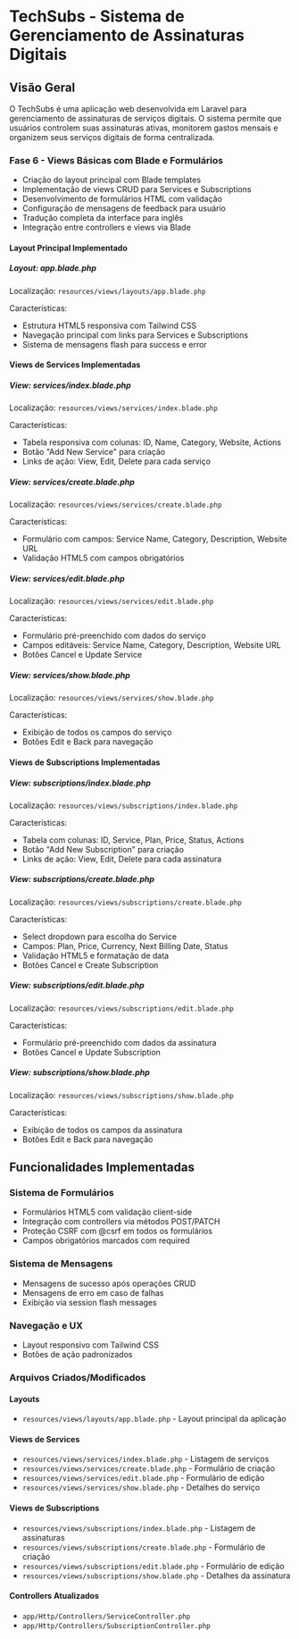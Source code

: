 # TechSubs - Sistema de Gerenciamento de Assinaturas Digitais

## Visão Geral

O TechSubs é uma aplicação web desenvolvida em Laravel para gerenciamento de assinaturas de serviços digitais. O sistema permite que usuários controlem suas assinaturas ativas, monitorem gastos mensais e organizem seus serviços digitais de forma centralizada.

### Fase 6 - Views Básicas com Blade e Formulários

- Criação do layout principal com Blade templates
- Implementação de views CRUD para Services e Subscriptions
- Desenvolvimento de formulários HTML com validação
- Configuração de mensagens de feedback para usuário
- Tradução completa da interface para inglês
- Integração entre controllers e views via Blade

#### Layout Principal Implementado

##### Layout: app.blade.php

Localização: `resources/views/layouts/app.blade.php`

Características:
- Estrutura HTML5 responsiva com Tailwind CSS
- Navegação principal com links para Services e Subscriptions
- Sistema de mensagens flash para success e error

#### Views de Services Implementadas

##### View: services/index.blade.php

Localização: `resources/views/services/index.blade.php`

Características:
- Tabela responsiva com colunas: ID, Name, Category, Website, Actions
- Botão "Add New Service" para criação
- Links de ação: View, Edit, Delete para cada serviço

##### View: services/create.blade.php

Localização: `resources/views/services/create.blade.php`

Características:
- Formulário com campos: Service Name, Category, Description, Website URL
- Validação HTML5 com campos obrigatórios

##### View: services/edit.blade.php

Localização: `resources/views/services/edit.blade.php`

Características:
- Formulário pré-preenchido com dados do serviço
- Campos editáveis: Service Name, Category, Description, Website URL
- Botões Cancel e Update Service

##### View: services/show.blade.php

Localização: `resources/views/services/show.blade.php`

Características:
- Exibição de todos os campos do serviço
- Botões Edit e Back para navegação

#### Views de Subscriptions Implementadas

##### View: subscriptions/index.blade.php

Localização: `resources/views/subscriptions/index.blade.php`

Características:
- Tabela com colunas: ID, Service, Plan, Price, Status, Actions
- Botão "Add New Subscription" para criação
- Links de ação: View, Edit, Delete para cada assinatura

##### View: subscriptions/create.blade.php

Localização: `resources/views/subscriptions/create.blade.php`

Características:
- Select dropdown para escolha do Service
- Campos: Plan, Price, Currency, Next Billing Date, Status
- Validação HTML5 e formatação de data
- Botões Cancel e Create Subscription

##### View: subscriptions/edit.blade.php

Localização: `resources/views/subscriptions/edit.blade.php`

Características:
- Formulário pré-preenchido com dados da assinatura
- Botões Cancel e Update Subscription

##### View: subscriptions/show.blade.php

Localização: `resources/views/subscriptions/show.blade.php`

Características:
- Exibição de todos os campos da assinatura
- Botões Edit e Back para navegação

## Funcionalidades Implementadas

### Sistema de Formulários
- Formulários HTML5 com validação client-side
- Integração com controllers via métodos POST/PATCH
- Proteção CSRF com @csrf em todos os formulários
- Campos obrigatórios marcados com required

### Sistema de Mensagens
- Mensagens de sucesso após operações CRUD
- Mensagens de erro em caso de falhas
- Exibição via session flash messages

### Navegação e UX
- Layout responsivo com Tailwind CSS
- Botões de ação padronizados

### Arquivos Criados/Modificados

#### Layouts
- `resources/views/layouts/app.blade.php` - Layout principal da aplicação

#### Views de Services
- `resources/views/services/index.blade.php` - Listagem de serviços
- `resources/views/services/create.blade.php` - Formulário de criação
- `resources/views/services/edit.blade.php` - Formulário de edição
- `resources/views/services/show.blade.php` - Detalhes do serviço

#### Views de Subscriptions
- `resources/views/subscriptions/index.blade.php` - Listagem de assinaturas
- `resources/views/subscriptions/create.blade.php` - Formulário de criação
- `resources/views/subscriptions/edit.blade.php` - Formulário de edição
- `resources/views/subscriptions/show.blade.php` - Detalhes da assinatura

#### Controllers Atualizados
- `app/Http/Controllers/ServiceController.php`
- `app/Http/Controllers/SubscriptionController.php`